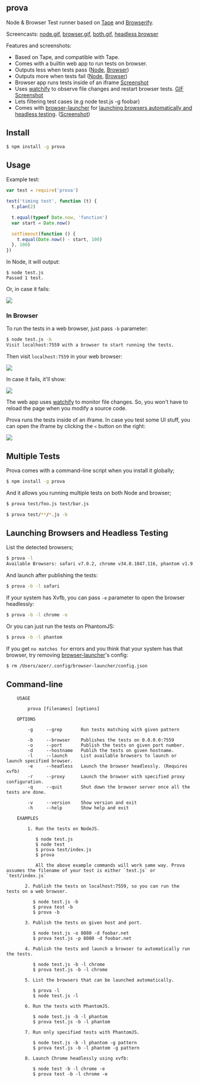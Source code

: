 ## prova

Node & Browser Test runner based on [Tape](http://github.com/substack/tape) and [Browserify](http://github.com/substack/node-browserify).

Screencasts: [node.gif](https://dl.dropboxusercontent.com/s/8yyepixc0bbtby3/prova-node.gif), [browser.gif](https://dl.dropboxusercontent.com/s/wtzt78riv7vcp7n/prova.gif), [both.gif](https://i.cloudup.com/4jGix1WEDH.gif), [headless browser](https://i.cloudup.com/lWWplVaKta.png)

Features and screenshots:

* Based on Tape, and compatible with Tape.
* Comes with a builtin web app to run tests on browser.
* Outputs less when tests pass ([Node](https://i.cloudup.com/ausJApnH1v.png), [Browser](https://i.cloudup.com/OKebjyRMfU.png))
* Outputs more when tests fail ([Node](https://i.cloudup.com/R8KQ8Qwspz.png), [Browser](https://i.cloudup.com/nA08e0s60b.png))
* Browser app runs tests inside of an iframe [Screenshot](https://i.cloudup.com/5n8H9AqMrf.png)
* Uses [watchify](https://github.com/substack/watchify) to observe file changes and restart browser tests. [GIF Screenshot](https://dl.dropboxusercontent.com/s/wtzt78riv7vcp7n/prova.gif)
* Lets filtering test cases (e.g node test.js -g foobar)
* Comes with [browser-launcher](https://github.com/substack/browser-launcher) for [launching browsers automatically and headless testing](#launching-browsers-and-headless-testing). ([Screenshot](https://i.cloudup.com/lWWplVaKta.png))

## Install

```bash
$ npm install -g prova
```

## Usage

Example test:

```js
var test = require('prova')

test('timing test', function (t) {
  t.plan(2)

  t.equal(typeof Date.now, 'function')
  var start = Date.now()

  setTimeout(function () {
    t.equal(Date.now() - start, 100)
  }, 100)
})
```

In Node, it will output:

```
$ node test.js
Passed 1 test.
```

Or, in case it fails:

![](https://i.cloudup.com/R8KQ8Qwspz.png)

### In Browser

To run the tests in a web browser, just pass `-b` parameter:

```bash
$ node test.js -b
Visit localhost:7559 with a browser to start running the tests.
```

Then visit `localhost:7559` in your web browser:

![](https://i.cloudup.com/OKebjyRMfU.png)

In case it fails, it'll show:

![](https://i.cloudup.com/nA08e0s60b.png)

The web app uses [watchify](http://github.com/substack/watchify) to monitor file changes.
So, you won't have to reload the page when you modify a source code.

Prova runs the tests inside of an iframe. In case you test some UI stuff, you can open the iframe
by clicking the `<` button on the right:

![](https://i.cloudup.com/5n8H9AqMrf.png)

## Multiple Tests

Prova comes with a command-line script when you install it globally;

```bash
$ npm install -g prova
```

And it allows you running multiple tests on both Node and browser;

```bash
$ prova test/foo.js test/bar.js
```

```bash
$ prova test/**/*.js -b
```

## Launching Browsers and Headless Testing

List the detected browsers;

```bash
$ prova -l
Available Browsers: safari v7.0.2, chrome v34.0.1847.116, phantom v1.9.7
```

And launch after publishing the tests:

```bash
$ prova -b -l safari
```

If your system has Xvfb, you can pass `-e` parameter to open the browser headlessly:

```bash
$ prova -b -l chrome -e
```

Or you can just run the tests on PhantomJS:

```bash
$ prova -b -l phantom
```

If you get `no matches for` errors and you think that your system has that browser, try removing [browser-launcher](https://github.com/substack/browser-launcher)'s config:

```bash
$ rm /Users/azer/.config/browser-launcher/config.json
```

## Command-line

```
    USAGE

        prova [filenames] [options]

    OPTIONS

        -g     --grep       Run tests matching with given pattern

        -b     --browser    Publishes the tests on 0.0.0.0:7559
        -o     --port       Publish the tests on given port number.
        -d     --hostname   Publih the tests on given hostname.
        -l     --launch     List available browsers to launch or launch specified browser.
        -e     --headless   Launch the browser headlessly. (Requires xvfb)
        -r     --proxy      Launch the browser with specified proxy configuration.
        -q     --quit       Shut down the browser server once all the tests are done.

        -v     --version    Show version and exit
        -h     --help       Show help and exit

    EXAMPLES

        1. Run the tests on NodeJS.

           $ node test.js
           $ node test
           $ prova test/index.js
           $ prova

           All the above example commands will work same way. Prova assumes the filename of your test is either `test.js` or `test/index.js`

       2. Publish the tests on localhost:7559, so you can run the tests on a web browser.

          $ node test.js -b
          $ prova test -b
          $ prova -b

       3. Publish the tests on given host and port.

          $ node test.js -o 8080 -d foobar.net
          $ prova test.js -p 8080 -d foobar.net

       4. Publish the tests and launch a browser to automatically run the tests.

          $ node test.js -b -l chrome
          $ prova test.js -b -l chrome

       5. List the browsers that can be launched automatically.

          $ prova -l
          $ node test.js -l

       6. Run the tests with PhantomJS.

          $ node test.js -b -l phantom
          $ prova test.js -b -l phantom

       7. Run only specified tests with PhantomJS.

          $ node test.js -b -l phantom -g pattern
          $ prova test.js -b -l phantom -g pattern

       8. Launch Chrome headlessly using xvfb:

          $ node test -b -l chrome -e
          $ prova test -b -l chrome -e
```
